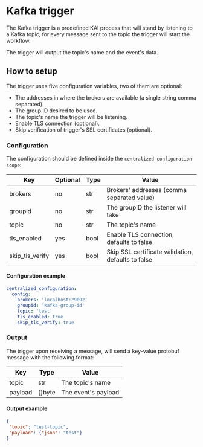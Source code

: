 # Kafka trigger

The Kafka trigger is a predefined KAI process that will stand by listening to a Kafka topic, for every message sent to the topic the
trigger will start the workflow.

The trigger will output the topic's name and the event's data.

## How to setup

The trigger uses five configuration variables, two of them are optional:

- The addresses in where the brokers are available (a single string comma separated).
- The group ID desired to be used.
- The topic's name the trigger will be listening.
- Enable TLS connection (optional).
- Skip verification of trigger's SSL certificates (optional).

### Configuration

The configuration should be defined inside the `centralized configuration scope`:

| Key         | Optional  | Type | Value                                       |
|-------------|-----------|------|---------------------------------------------|
| brokers     | no        | str  | Brokers' addresses (comma separated value)  |
| groupid     | no        | str  | The groupID the listener will take          |
| topic       | no        | str  | The topic's name                            |
| tls_enabled | yes        | bool  | Enable TLS connection, defaults to false  |
| skip_tls_verify | yes        | bool  | Skip SSL certificate validation, defaults to false  |

#### Configuration example

``` yaml
centralized_configuration:
  config:
    brokers: 'localhost:29092'
    groupid: 'kafka-group-id'
    topic: 'test'
    tls_enabled: true
    skip_tls_verify: true
```

### Output

The trigger upon receiving a message, will send a key-value protobuf message with the following format:

| Key       | Type    | Value                    |
|-----------|---------|--------------------------|
| topic     | str     | The topic's name         |
| payload   | []byte  | The event's payload    |

#### Output example

```json
{
 "topic": "test-topic",
 "payload": {"json": "test"}
}
```
